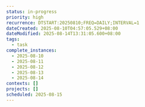 ```yaml
---
status: in-progress
priority: high
recurrence: DTSTART:20250810;FREQ=DAILY;INTERVAL=1
dateCreated: 2025-08-10T04:57:05.529+08:00
dateModified: 2025-08-14T13:31:05.600+08:00
tags:
  - task
complete_instances:
  - 2025-08-10
  - 2025-08-11
  - 2025-08-12
  - 2025-08-13
  - 2025-08-14
contexts: []
projects: []
scheduled: 2025-08-15
---
```


